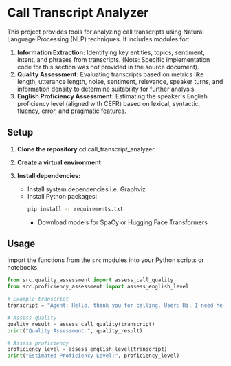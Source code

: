 
# Call Transcript Analyzer

This project provides tools for analyzing call transcripts using Natural Language Processing (NLP) techniques. It includes modules for:

1.  **Information Extraction:** Identifying key entities, topics, sentiment, intent, and phrases from transcripts. (Note: Specific implementation code for this section was not provided in the source document).
2.  **Quality Assessment:** Evaluating transcripts based on metrics like length, utterance length, noise, sentiment, relevance, speaker turns, and information density to determine suitability for further analysis.
3.  **English Proficiency Assessment:** Estimating the speaker's English proficiency level (aligned with CEFR) based on lexical, syntactic, fluency, error, and pragmatic features.

## Setup

1.  **Clone the repository**
    cd call_transcript_analyzer
    

2.  **Create a virtual environment**

3.  **Install dependencies:**
    * Install system dependencies i.e. Graphviz
    * Install Python packages:
        ```bash
        pip install -r requirements.txt
        ```
      * Download models for SpaCy or Hugging Face Transformers 

## Usage

Import the functions from the `src` modules into your Python scripts or notebooks.

```python
from src.quality_assessment import assess_call_quality
from src.proficiency_assessment import assess_english_level

# Example transcript
transcript = "Agent: Hello, thank you for calling. User: Hi, I need help with my account. Agent: Okay, I can help with that. What seems to be the problem? User: I forgot my password and cannot log in."

# Assess quality
quality_result = assess_call_quality(transcript)
print("Quality Assessment:", quality_result)

# Assess proficiency
proficiency_level = assess_english_level(transcript)
print("Estimated Proficiency Level:", proficiency_level)


